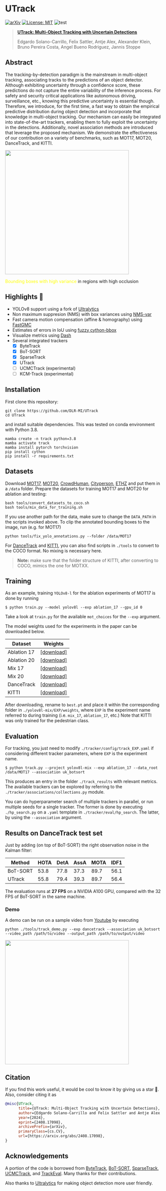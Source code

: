 
# UTrack

[![arXiv](https://img.shields.io/badge/arXiv-2408.17098-<COLOR>.svg)](https://arxiv.org/abs/2408.17098) [![License: MIT](https://img.shields.io/badge/License-AGPLv3-yellow.svg)](https://www.gnu.org/licenses/agpl-3.0) ![test](https://img.shields.io/static/v1?label=By&message=Pytorch&color=red)

> [**UTrack: Multi-Object Tracking with Uncertain Detections**](https://arxiv.org/abs/2408.17098)
> 
> Edgardo Solano-Carrillo, Felix Sattler, Antje Alex, Alexander Klein, Bruno Pereira Costa, Angel Bueno Rodriguez, Jannis Stoppe


## Abstract 

The tracking-by-detection paradigm is the mainstream in
multi-object tracking, associating tracks to the predictions of an object
detector. Although exhibiting uncertainty through a confidence score,
these predictions do not capture the entire variability of the inference
process. For safety and security critical applications like autonomous
driving, surveillance, etc., knowing this predictive uncertainty is essential though.
Therefore, we introduce, for the first time, a fast way to
obtain the empirical predictive distribution during object detection and
incorporate that knowledge in multi-object tracking. Our mechanism can
easily be integrated into state-of-the-art trackers, enabling them to fully
exploit the uncertainty in the detections. Additionally, novel association
methods are introduced that leverage the proposed mechanism. We
demonstrate the effectiveness of our contribution on a variety of benchmarks,
such as MOT17, MOT20, DanceTrack, and KITTI.

<img src="assets/dancetrack_var.gif" width="400"/>

<span><span style="color: yellow;"> Bounding boxes with high variance</span> in regions with high occlusion </span>



## Highlights 🚀

- YOLOv8 support using a fork of [Ultralytics](https://github.com/DLR-MI/ultralytics/tree/nms-var)
- Non maximum suppresion (NMS) with box variances using [NMS-var](https://github.com/DLR-MI/nms_var)
- Fast camera motion compensation (affine & homography) using [FastGMC](https://github.com/DLR-MI/fast_gmc)
- Estimates of errors in IoU using [fuzzy cython-bbox](https://github.com/DLR-MI/fuzzy_cython_bbox)
- Visualize metrics using [Dash](https://dash.plotly.com/)
- Several integrated trackers
  - [x] ByteTrack
  - [x] BoT-SORT
  - [x] SparseTrack
  - [x] UTrack 
  - [ ] UCMCTrack (experimental)
  - [ ] KCM-Track (experimental)

## Installation
First clone this repository:
```shell
git clone https://github.com/DLR-MI/UTrack
cd UTrack
```
and install suitable dependencies. This was tested on conda environment with Python 3.8.
```shell
mamba create -n track python=3.8
mamba activate track
mamba install pytorch torchvision
pip install cython
pip install -r requirements.txt
```


## Datasets
Download [MOT17](https://motchallenge.net/), [MOT20](https://motchallenge.net/), [CrowdHuman](https://www.crowdhuman.org/), [Cityperson](https://github.com/Zhongdao/Towards-Realtime-MOT/blob/master/DATASET_ZOO.md), [ETHZ](https://github.com/Zhongdao/Towards-Realtime-MOT/blob/master/DATASET_ZOO.md) and put them in a `/data` folder. Prepare the datasets for training MOT17 and MOT20 for ablation and testing:

```shell
bash tools/convert_datasets_to_coco.sh
bash tools/mix_data_for_training.sh
```

If you use another path for the data, make sure to change the `DATA_PATH` in the scripts invoked above. To clip the annotated bounding boxes to the image, run (e.g. for MOT17)

```shell
python tools/fix_yolo_annotations.py --folder /data/MOT17
```

For [DanceTrack](https://dancetrack.github.io/) and [KITTI](https://www.cvlibs.net/datasets/kitti/eval_tracking.php), you can also find scripts in `./tools` to convert to the COCO format. No mixing is necessary here. 

> **Note:** make sure that the folder structure of KITTI, after converting to COCO, mimics the one for MOTXX.

## Training

As an example, training `YOLOv8-l` for the ablation experiments of MOT17 is done by running

```shell
$ python train.py --model yolov8l --exp ablation_17 --gpu_id 0
```
Take a look at `train.py` for the available `mot_choices` for the `--exp` argument.

The model weights used for the experiments in the paper can be downloaded below.

| Dataset | Weights|
|-----| ------|
| Ablation 17 |  [[download]](https://zenodo.org/records/13604403/files/ablation_17_best.pt?download=1) |
| Ablation 20 |  [[download]](https://zenodo.org/records/13604403/files/ablation_20_best.pt?download=1) |
| Mix 17 |  [[download]](https://zenodo.org/records/13604403/files/mix_17_best.pt?download=1) |
| Mix 20 |  [[download]](https://zenodo.org/records/13604403/files/mix_20_best.pt?download=1) |
| DanceTrack |  [[download]](https://zenodo.org/records/13604403/files/dancetrack_best.pt?download=1) |
| KITTI |  [[download]](https://zenodo.org/records/13604403/files/kitti_best.pt?download=1) |

After downloading, rename to `best.pt` and place it within the corresponding folder in `./yolov8l-mix/EXP/weights`, where `EXP` is the experiment name referred to during training (i.e. `mix_17`, `ablation_17`, etc.) Note that KITTI was only trained for the pedestrian class.

## Evaluation
For tracking, you just need to modify `./tracker/config/track_EXP.yaml` if considering different tracker parameters, where `EXP` is the experiment name. 

```shell
$ python track.py --project yolov8l-mix --exp ablation_17 --data_root /data/MOT17 --association uk_botsort
```

This produces an entry in the folder `./track_results` with relevant metrics. The available trackers can be explored
by referring to the `./tracker/associations/collections.py` module.

You can do hyperparameter search of multiple trackers in parallel, or run multiple seeds for a single tracker. The former is done by executing `./hp_search.py` on a `.yaml` template in `./tracker/eval/hp_search`. The latter, by using
the `--association` argument.


## Results on DanceTrack test set

Just by adding (on top of BoT-SORT) the right observation noise in the Kalman filter:


|  Method  | HOTA | DetA | AssA | MOTA | IDF1 |
|------------|-------|-------|------|------|-------|
| BoT-SORT | 53.8 | 77.8 | 37.3 | 89.7 | 56.1 |
| UTrack | 55.8 | 79.4 | 39.3 | 89.7 | 56.4 |

The evaluation runs at **27 FPS** on a NVIDIA A100 GPU, compared with the 32 FPS of BoT-SORT in the same machine.

### Demo

A demo can be run on a sample video from [Youtube](https://www.youtube.com/watch?v=qv6gl4h0dvg) by executing

```shell
python ./tools/track_demo.py --exp dancetrack --association uk_botsort --video_path /path/to/video --output_path /path/to/output/video
```

<img src="assets/dance_sample_track.gif" width="400"/>


## Citation
If you find this work useful, it would be cool to know it by giving us a star 🌟. Also, consider citing it as


```bibtex
@misc{UTrack,
      title={UTrack: Multi-Object Tracking with Uncertain Detections}, 
      author={Edgardo Solano-Carrillo and Felix Sattler and Antje Alex and Alexander Klein and Bruno Pereira Costa and Angel Bueno Rodriguez and Jannis Stoppe},
      year={2024},
      eprint={2408.17098},
      archivePrefix={arXiv},
      primaryClass={cs.CV},
      url={https://arxiv.org/abs/2408.17098}, 
}
```

## Acknowledgements
A portion of the code is borrowed from [ByteTrack](https://github.com/ifzhang/ByteTrack), [BoT-SORT](https://github.com/NirAharon/BOT-SORT), [SparseTrack](https://github.com/hustvl/SparseTrack/tree/main), [UCMCTrack](https://github.com/corfyi/UCMCTrack), and [TrackEval](https://github.com/JonathonLuiten/TrackEval). 
Many thanks for their contributions.

Also thanks to [Ultralytics](https://github.com/ultralytics/ultralytics) for making object detection more user friendly. 





